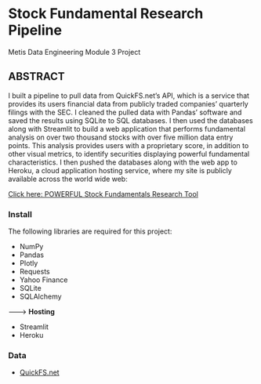 # Stock Fundamental Research Pipeline
Metis Data Engineering Module 3 Project

## ABSTRACT

I built a pipeline to pull data from QuickFS.net’s API, which is a service that provides its users financial data from publicly traded companies’ quarterly filings with the SEC. I cleaned the pulled data with Pandas’ software and saved the results using SQLite to SQL databases. I then used the databases along with Streamlit to build a web application that performs fundamental analysis on over two thousand stocks with over five million data entry points. This analysis provides users with a proprietary score, in addition to other visual metrics, to identify securities displaying powerful fundamental characteristics. I then pushed the databases along with the web app to Heroku, a cloud application hosting service, where my site is publicly available across the world wide web: 

[Click here: POWERFUL Stock Fundamentals Research Tool](https://frozen-escarpment-19997.herokuapp.com/)

### Install
 The following libraries are required for this project:
 
  - NumPy
  - Pandas
  - Plotly
  - Requests
  - Yahoo Finance
  - SQLite
  - SQLAlchemy
  
---> **Hosting**
  - Streamlit
  - Heroku

### Data
  - [QuickFS.net](https://quickfs.net/)
